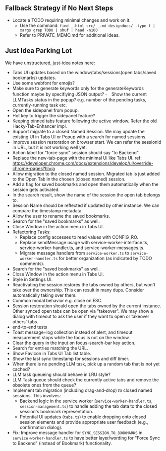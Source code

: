## Fallback Strategy if No Next Steps

- Locate a TODO requiring minimal changes and work on it.
  - Use the command: <code>find _.html src/ _.md designdocs/ -type f | xargs grep TODO | shuf | head -n100</code>
  - Refer to PRIVATE_MEMO.md for additional ideas.

## Just Idea Parking Lot

We have unstructured, just-idea notes here:

- Tabs UI updates based on the window/tabs/sessions(open tabs/saved bookmarks) updates.
- Use some webfont for emojis?
- Make sure to generate keywords only for the generateKeywords function maybe by specifiying JSON output? -　Show the current LLMTasks status in the popup? e.g. number of the pending tasks, currently-running task etc.
- Open the sidepanel from popup.
- Hot key to trigger the sidepanel feature?
- Keeping pinned tabs feature following the active window. Refer the old Hacky-Tab-Enhancer impl.
- Support migrate to a closed Named Session. We may update the existing UI in Tabs UI or Popup with a search for named sessions.
- Improve session restoration on browser start. We can refer the sessionId in URL, but it is not working well yet.
- Action label for "force sync" session should say "to Backend".
- Replace the new-tab-page with the minimal UI like Tabs UI. ref: https://developer.chrome.com/docs/extensions/develop/ui/override-chrome-pages?hl=ja
- Allow migration to the closed named session. Migrated tab is just added to the Open Tab in the chosen (closed named) session.
- Add a flag for saved bookmarks and open them automatically when the session gets activated.
- In the search result, show the name of the session the open tab belongs to.
- Session Name should be reflected if updated by other instance. We can compare the timestamp metadata.
- Allow the user to rename the saved bookmarks.
- Search for the "saved bookmarks" as well.
- Close Window in the action menu in Tabs UI.
- Refactoring Tasks:
  - Replace config accesses to read values with CONFIG_RO.
  - Replace sendMessage usage with service-worker-interface.ts, service-worker-handler.ts, and service-worker-messages.ts.
  - Migrate message handlers from `service-worker.ts` to `service-worker-handler.ts` for better organization (as indicated by TODO comments).
- Search for the "saved bookmarks" as well.
- Close Window in the action menu in Tabs UI.
- Style in Settings UI.
- Reactivating the session restores the tabs owned by others, but won't take over the ownership. This can result in many dups. Consider automatically taking over them.
- Common modal behavior e.g. close on ESC.
- Session restoration should open the tabs owned by the current instance. Other synced open tabs can be open via "takeover". We may show a dialog with timeout to ask the user if they want to open or takeover others' tabs.
- end-to-end tests
- Toast message+log collection instead of alert, and timeout measurement stops while the focus is not on the window.
- Clear the query in the input on focus-search-bar key action.
- Search for entries matching the URL.
- Show Favicon in Tabs UI Tab list table.
- Show the last sync timestamp for sessions and diff timer.
- When there is no pending LLM task, pick up a random tab that is not yet cached?
- LLM task queueing should behave in LRU style?
- LLM Task queue should check the currently active tabs and remove the obsolete ones from the queue?
- Implement tab migration (including drag-and-drop) _to_ closed named sessions. This involves:
  - Backend logic in the service worker (`service-worker-handler.ts`, `session-management.ts`) to handle adding the tab data to the closed session's bookmark representation.
  - Potential UI updates (`tabs.ts`) to enable dropping onto closed session elements and provide appropriate user feedback (e.g., confirmation dialog).
- Fix: Improve message handler for `SYNC_SESSION_TO_BOOKMARKS` in `service-worker-handler.ts` to have better layer/wording for "Force Sync to Backend" (instead of Bookmark) functionality.
